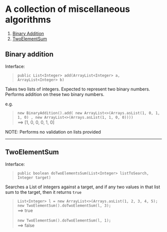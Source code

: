 # A collection of miscellaneous algorithms

1. [Binary Addition](#binary-addition)
2. [TwoElementSum](#twoelementsum)

## Binary addition
Interface:
> `public List<Integer> add(ArrayList<Integer> a, ArrayList<Integer> b)`

Takes two lists of integers. Expected to represent two binary numbers.
Performs addition on these two binary numbers.

e.g.
>` new BinaryAddition().add(
 new ArrayList<>(Arrays.asList(1, 0, 1, 1, 0)
  , new ArrayList<>(Arrays.asList(1, 1, 0, 0)))) ` <br />
> ==> [1, 0, 0, 0, 1, 0]

NOTE: Performs no validation on lists provided

---

## TwoElementSum

Interface:
> `public boolean doTwoElementsSum(List<Integer> listToSearch, Integer target)`

Searches a List of integers against a target, and if any two values in that
list sum to the target, then it returns `true`

> `List<Integer> l = new ArrayList<>(Arrays.asList(1, 2, 3, 4, 5);`<br />
> `new TwoElementSum().doTwoElementSum(l, 3);` 
> <br />==> true
> <br /><br />
> `new TwoElementSum().doTwoElementSum(l, 1);`
> <br />==> false